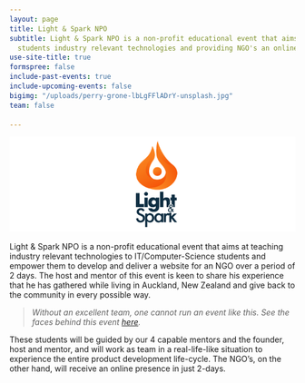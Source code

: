 ```yaml
---
layout: page
title: Light & Spark NPO
subtitle: Light & Spark NPO is a non-profit educational event that aims at teaching   IT
  students industry relevant technologies and providing NGO's an online presence
use-site-title: true
formspree: false
include-past-events: true
include-upcoming-events: false
bigimg: "/uploads/perry-grone-lbLgFFlADrY-unsplash.jpg"
team: false

---
```

![](/uploads/WebsitePoster.png)

Light & Spark NPO is a non-profit educational event that aims at teaching industry relevant technologies to IT/Computer-Science students and empower them to develop and deliver a website for an NGO over a period of 2 days. The host and mentor of this event is keen to share his experience that he has gathered while living in Auckland, New Zealand and give back to the community in every possible way.

> _Without an excellent team, one cannot run an event like this. See the faces behind this event_ [_here_](/team)_._

These students will be guided by our 4 capable mentors and the founder, host and mentor, and will work as team in a real-life-like situation to experience the entire product development life-cycle. The NGO’s, on the other hand, will receive an online presence in just 2-days.